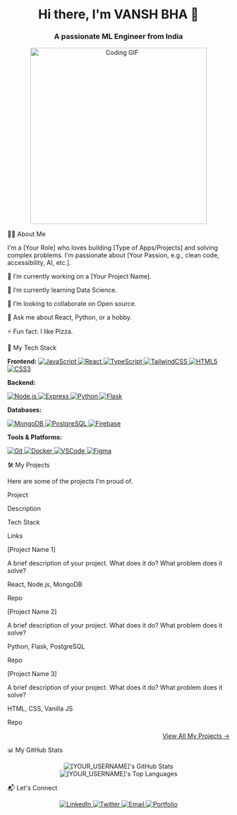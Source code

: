 <!-- 1. HEADER -->

<h1 align="center"> Hi there, I'm VANSH BHA 👋 </h1>

<h3 align="center"> A passionate ML Engineer from India </h3>

<!-- 2. GIF -->

<p align="center"><img src="https://www.google.com/search?q=https://media.giphy.com/media/LmNwrBhejkK9EFP504/giphy.gif" alt="Coding GIF" width="400"/> </p>

<!-- 3. ABOUT ME -->

👨‍💻 About Me

<p>
I'm a [Your Role] who loves building [Type of Apps/Projects] and solving complex problems. I'm passionate about [Your Passion, e.g., clean code, accessibility, AI, etc.].







🔭 I’m currently working on a [Your Project Name].




 🌱 I’m currently learning Data Science. 



 👯 I’m looking to collaborate on Open source. 



 💬 Ask me about React, Python, or a hobby.



 ⚡ Fun fact: I like Pizza. </p>

<!-- 4. TECH STACK -->

🚀 My Tech Stack

<p align="left">
<strong>Frontend:</strong>





<!-- You can find more icons at https://shields.io/ -->
<a href="https://developer.mozilla.org/en-US/docs/Web/JavaScript" target="_blank" rel="noreferrer">
<img src="https://www.google.com/search?q=https://img.shields.io/badge/-JavaScript-F7DF1E%3Fstyle%3Dflat-square%26logo%3Djavascript%26logoColor%3Dblack" alt="JavaScript" />
</a>
<a href="https://reactjs.org/" target="_blank" rel="noreferrer">
<img src="https://www.google.com/search?q=https://img.shields.io/badge/-React-61DAFB%3Fstyle%3Dflat-square%26logo%3Dreact%26logoColor%3Dblack" alt="React" />
</a>
<a href="https://www.typescriptlang.org/" target="_blank" rel="noreferrer">
<img src="https://www.google.com/search?q=https://img.shields.io/badge/-TypeScript-3178C6%3Fstyle%3Dflat-square%26logo%3Dtypescript%26logoColor%3Dwhite" alt="TypeScript" />
</a>
<a href="https://tailwindcss.com/" target="_blank" rel="noreferrer">
<img src="https://www.google.com/search?q=https://img.shields.io/badge/-TailwindCSS-38B2AC%3Fstyle%3Dflat-square%26logo%3Dtailwind-css%26logoColor%3Dwhite" alt="TailwindCSS" />
</a>
<a href="https://developer.mozilla.org/en-US/docs/Web/HTML" target="_blank" rel="noreferrer">
<img src="https://www.google.com/search?q=https://img.shields.io/badge/-HTML5-E34F26%3Fstyle%3Dflat-square%26logo%3Dhtml5%26logoColor%3Dwhite" alt="HTML5" />
</a>
<a href="https://developer.mozilla.org/en-US/docs/Web/CSS" target="_blank" rel="noreferrer">
<img src="https://www.google.com/search?q=https://img.shields.io/badge/-CSS3-1572B6%3Fstyle%3Dflat-square%26logo%3Dcss3%26logoColor%3Dwhite" alt="CSS3" />
</a>






<strong>Backend:</strong>





<a href="https://nodejs.org/en/" target="_blank" rel="noreferrer">
<img src="https://www.google.com/search?q=https://img.shields.io/badge/-Node.js-339933%3Fstyle%3Dflat-square%26logo%3Dnode.js%26logoColor%3Dwhite" alt="Node.js" />
</a>
<a href="https://expressjs.com/" target="_blank" rel="noreferrer">
<img src="https://www.google.com/search?q=https://img.shields.io/badge/-Express-000000%3Fstyle%3Dflat-square%26logo%3Dexpress%26logoColor%3Dwhite" alt="Express" />
</a>
<a href="https://www.python.org/" target="_blank" rel="noreferrer">
<img src="https://img.shields.io/badge/-Python-3776AB?style=flat-square&logo=python&logoColor=white" alt="Python" />
</a>
<a href="https://flask.palletsprojects.com/" target="_blank" rel="noreferrer">
<img src="https://img.shields.io/badge/-Flask-000000?style=flat-square&logo=flask&logoColor=white" alt="Flask" />
</a>






<strong>Databases:</strong>





<a href="https://www.mongodb.com/" target="_blank" rel="noreferrer">
<img src="https://www.google.com/search?q=https://img.shields.io/badge/-MongoDB-47A248%3Fstyle%3Dflat-square%26logo%3Dmongodb%26logoColor%3Dwhite" alt="MongoDB" />
</a>
<a href="https://www.postgresql.org/" target="_blank" rel="noreferrer">
<img src="https://www.google.com/search?q=https://img.shields.io/badge/-PostgreSQL-4169E1%3Fstyle%3Dflat-square%26logo%3Dpostgresql%26logoColor%3Dwhite" alt="PostgreSQL" />
</a>
<a href="https://firebase.google.com/" target="_blank" rel="noreferrer">
<img src="https://www.google.com/search?q=https://img.shields.io/badge/-Firebase-FFCA28%3Fstyle%3Dflat-square%26logo%3Dfirebase%26logoColor%3Dblack" alt="Firebase" />
</a>






<strong>Tools & Platforms:</strong>





<a href="https://git-scm.com/" target="_blank" rel="noreferrer">
<img src="https://img.shields.io/badge/-Git-F05032?style=flat-square&logo=git&logoColor=white" alt="Git" />
</a>
<a href="https://www.docker.com/" target="_blank" rel="noreferrer">
<img src="https://www.google.com/search?q=https://img.shields.io/badge/-Docker-2496ED%3Fstyle%3Dflat-square%26logo%3Ddocker%26logoColor%3Dwhite" alt="Docker" />
</a>
<a href="https://code.visualstudio.com/" target="_blank" rel="noreferrer">
<img src="https://www.google.com/search?q=https://img.shields.io/badge/-VSCode-007ACC%3Fstyle%3Dflat-square%26logo%3Dvisual-studio-code%26logoColor%3Dwhite" alt="VSCode" />
</a>
<a href="https://www.figma.com/" target="_blank" rel="noreferrer">
<img src="https://www.google.com/search?q=https://img.shields.io/badge/-Figma-F24E1E%3Fstyle%3Dflat-square%26logo%3Dfigma%26logoColor%3Dwhite" alt="Figma" />
</a>

</p>

<!-- 5. PROJECTS -->

🛠️ My Projects

Here are some of the projects I'm proud of.

Project

Description

Tech Stack

Links

[Project Name 1]

A brief description of your project. What does it do? What problem does it solve?

React, Node.js, MongoDB

Repo

[Project Name 2]

A brief description of your project. What does it do? What problem does it solve?

Python, Flask, PostgreSQL

Repo

[Project Name 3]

A brief description of your project. What does it do? What problem does it solve?

HTML, CSS, Vanilla JS

Repo

<p align="right">
<a href="[link-to-your-full-portfolio-or-all-github-repos]">
View All My Projects &rarr;
</a>
</p>

<!-- 6. GITHUB STATS -->

📊 My GitHub Stats

<p align="center">
<!--
Replace [YOUR_USERNAME] with your GitHub username.
Choose a theme: https://www.google.com/search?q=https://github.com/anuraghazra/github-readme-stats/blob/master/themes/README.md
-->
<img src="https://github-readme-stats.vercel.app/api?username=[YOUR_USERNAME]&show_icons=true&theme=radical&count_private=true&include_all_commits=true" alt="[YOUR_USERNAME]'s GitHub Stats" />





<img src="https://www.google.com/search?q=https://github-readme-stats.vercel.app/api/top-langs/%3Fusername%3D[YOUR_USERNAME]&layout=compact&theme=radical" alt="[YOUR_USERNAME]'s Top Languages" />
</p>

<!-- 7. CONNECT WITH ME -->

📬 Let's Connect

<p align="center">
<a href="https://www.google.com/search?q=https://www.linkedin.com/in/[your-linkedin-username]" target="_blank">
<img src="https://www.google.com/search?q=https://img.shields.io/badge/-LinkedIn-0077B5%3Fstyle%3Dflat-square%26logo%3Dlinkedin%26logoColor%3Dwhite" alt="LinkedIn" />
</a>
<a href="https://twitter.com/[your-twitter-username]" target="_blank">
<img src="https://www.google.com/search?q=https://img.shields.io/badge/-Twitter-1DA1F2%3Fstyle%3Dflat-square%26logo%3Dtwitter%26logoColor%3Dwhite" alt="Twitter" />
</a>
<a href="mailto:[your-email@example.com]" target="_blank">
<img src="https://www.google.com/search?q=https://img.shields.io/badge/-Email-D14836%3Fstyle%3Dflat-square%26logo%3Dgmail%26logoColor%3Dwhite" alt="Email" />
</a>
<a href="[your-portfolio-website-link]" target="_blank">
<img src="https://www.google.com/search?q=https://img.shields.io/badge/-Portfolio-000000%3Fstyle%3Dflat-square%26logo%3Dglyph%26logoColor%3Dwhite" alt="Portfolio" />
</a>
</p>
